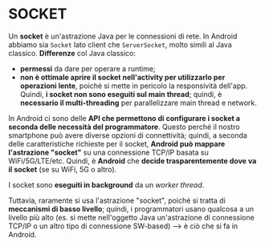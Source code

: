 # SOCKET

Un **socket** è un'astrazione Java per le connessioni di rete.
In Android abbiamo sia `Socket` lato client che `ServerSocket`, molto simili al Java classico.
**Differenze** col Java classico:
- **permessi** da dare per operare a runtime;
- **non è ottimale aprire il socket nell'activity per utilizzarlo per operazioni lente**, poiché si mette in pericolo la responsività dell'app.
Quindi, **i socket  non sono eseguiti sul main thread**; quindi, è **necessario il multi-threading** per parallelizzare main thread e network.

In Android ci sono delle **API che permettono di configurare i socket a seconda delle necessità del programmatore**. Questo perché il nostro smartphone può avere diverse opzioni di connettività; quindi, a seconda delle caratteristiche richieste per il socket, **Android può mappare l'astrazione "socket"** su una connessione TCP/IP basata su WiFi/5G/LTE/etc.
Quindi, è **Android** che **decide trasparentemente dove va il socket** (se su WiFi, 5G o altro).

I socket sono **eseguiti in background** da un *worker thread*. 

Tuttavia, raramente si usa l'astrazione "socket", poiché si tratta di **meccanismi di basso livello**; quindi, i programmatori usano qualcosa a un livello più alto (es. si mette nell'oggetto Java un'astrazione di connessione TCP/IP o un altro tipo di connessione SW-based) --> è ciò che si fa in Android.